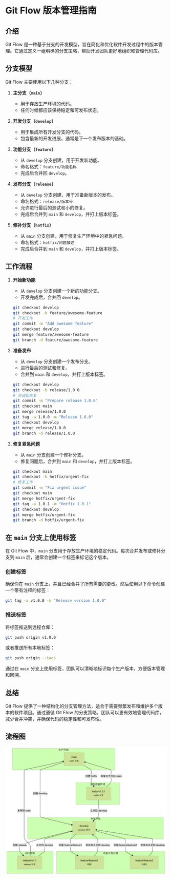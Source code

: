 # Git Flow 版本管理指南

## 介绍

Git Flow 是一种基于分支的开发模型，旨在简化和优化软件开发过程中的版本管理。它通过定义一组明确的分支策略，帮助开发团队更好地组织和管理代码库。

## 分支模型

Git Flow 主要使用以下几种分支：

1. **主分支（`main`）**
   - 用于存放生产环境的代码。
   - 任何时候都应该保持稳定和可发布状态。

2. **开发分支（`develop`）**
   - 用于集成所有开发分支的代码。
   - 包含最新的开发进展，通常是下一个发布版本的基础。

3. **功能分支（`feature`）**
   - 从 `develop` 分支创建，用于开发新功能。
   - 命名格式：`feature/功能名称`
   - 完成后合并回 `develop`。

4. **发布分支（`release`）**
   - 从 `develop` 分支创建，用于准备新版本的发布。
   - 命名格式：`release/版本号`
   - 允许进行最后的测试和小的修复。
   - 完成后合并到 `main` 和 `develop`，并打上版本标签。

5. **修补分支（`hotfix`）**
   - 从 `main` 分支创建，用于修复生产环境中的紧急问题。
   - 命名格式：`hotfix/问题描述`
   - 完成后合并到 `main` 和 `develop`，并打上版本标签。

## 工作流程

1. **开始新功能**
   - 从 `develop` 分支创建一个新的功能分支。
   - 开发完成后，合并回 `develop`。

   ```bash
   git checkout develop
   git checkout -b feature/awesome-feature
   # 开发工作
   git commit -m "Add awesome feature"
   git checkout develop
   git merge feature/awesome-feature
   git branch -d feature/awesome-feature
   ```

2. **准备发布**
   - 从 `develop` 分支创建一个发布分支。
   - 进行最后的测试和修复。
   - 合并到 `main` 和 `develop`，并打上版本标签。

   ```bash
   git checkout develop
   git checkout -b release/1.0.0
   # 测试和修复
   git commit -m "Prepare release 1.0.0"
   git checkout main
   git merge release/1.0.0
   git tag -a 1.0.0 -m "Release 1.0.0"
   git checkout develop
   git merge release/1.0.0
   git branch -d release/1.0.0
   ```

3. **修复紧急问题**
   - 从 `main` 分支创建一个修补分支。
   - 修复问题后，合并到 `main` 和 `develop`，并打上版本标签。

   ```bash
   git checkout main
   git checkout -b hotfix/urgent-fix
   # 修复工作
   git commit -m "Fix urgent issue"
   git checkout main
   git merge hotfix/urgent-fix
   git tag -a 1.0.1 -m "Hotfix 1.0.1"
   git checkout develop
   git merge hotfix/urgent-fix
   git branch -d hotfix/urgent-fix
   ```

## 在 `main` 分支上使用标签

在 Git Flow 中，`main` 分支用于存放生产环境的稳定代码。每次合并发布或修补分支到 `main` 后，通常会创建一个标签来标记这个版本。

### 创建标签

确保你在 `main` 分支上，并且已经合并了所有需要的更改。然后使用以下命令创建一个带有注释的标签：

```bash
git tag -a v1.0.0 -m "Release version 1.0.0"
```

### 推送标签

将标签推送到远程仓库：

```bash
git push origin v1.0.0
```

或者推送所有本地标签：

```bash
git push origin --tags
```

通过在 `main` 分支上使用标签，团队可以清晰地标识每个生产版本，方便版本管理和回溯。

## 总结

Git Flow 提供了一种结构化的分支管理方法，适合于需要频繁发布和维护多个版本的软件项目。通过遵循 Git Flow 的分支策略，团队可以更有效地管理代码库，减少合并冲突，并确保代码的稳定性和可发布性。

## 流程图

![版本管理流程图](/images/version_branch.png?version%3D1735203015472)

